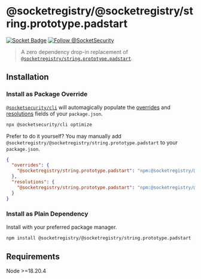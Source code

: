 # @socketregistry/@socketregistry/string.prototype.padstart

[![Socket Badge](https://socket.dev/api/badge/npm/package/@socketregistry/@socketregistry/string.prototype.padstart)](https://socket.dev/npm/package/@socketregistry/@socketregistry/string.prototype.padstart)
[![Follow @SocketSecurity](https://img.shields.io/twitter/follow/SocketSecurity?style=social)](https://twitter.com/SocketSecurity)

> A zero dependency drop-in replacement of
> [`@socketregistry/string.prototype.padstart`](https://www.npmjs.com/package/@socketregistry/string.prototype.padstart).

## Installation

### Install as Package Override

[`@socketsecurity/cli`](https://www.npmjs.com/package/@socketsecurity/cli) will
automagically populate the
[overrides](https://docs.npmjs.com/cli/v9/configuring-npm/package-json#overrides)
and [resolutions](https://yarnpkg.com/configuration/manifest#resolutions) fields
of your `package.json`.

```sh
npx @socketsecurity/cli optimize
```

Prefer to do it yourself? You may manually add
`@socketregistry/@socketregistry/string.prototype.padstart` to your
`package.json`.

```json
{
  "overrides": {
    "@socketregistry/string.prototype.padstart": "npm:@socketregistry/@socketregistry/string.prototype.padstart@^1"
  },
  "resolutions": {
    "@socketregistry/string.prototype.padstart": "npm:@socketregistry/@socketregistry/string.prototype.padstart@^1"
  }
}
```

### Install as Plain Dependency

Install with your preferred package manager.

```sh
npm install @socketregistry/@socketregistry/string.prototype.padstart
```

## Requirements

Node &gt;=18.20.4
